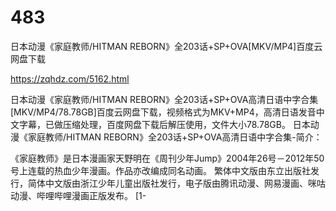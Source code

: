 # 483
日本动漫《家庭教师/HITMAN REBORN》全203话+SP+OVA[MKV/MP4]百度云网盘下载

https://zqhdz.com/5162.html

日本动漫《家庭教师/HITMAN REBORN》全203话+SP+OVA高清日语中字合集[MKV/MP4/78.78GB]百度云网盘下载，视频格式为MKV+MP4，高清日语发音中文字幕，已做压缩处理，百度网盘下载后解压使用，文件大小78.78GB。
日本动漫《家庭教师/HITMAN REBORN》全203话+SP+OVA高清日语中字合集-简介：

《家庭教师》是日本漫画家天野明在《周刊少年Jump》2004年26号－2012年50号上连载的热血少年漫画。作品亦改编成同名动画。
繁体中文版由东立出版社发行，简体中文版由浙江少年儿童出版社发行，电子版由腾讯动漫、网易漫画、咪咕动漫、哔哩哔哩漫画正版发布。 [1-
